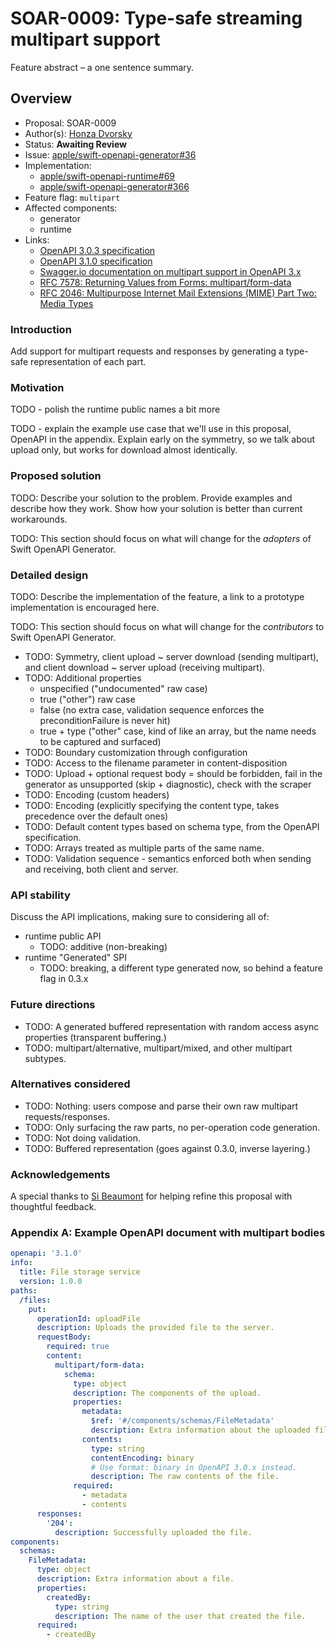 # SOAR-0009: Type-safe streaming multipart support

Feature abstract – a one sentence summary.

## Overview

- Proposal: SOAR-0009
- Author(s): [Honza Dvorsky](https://github.com/czechboy0)
- Status: **Awaiting Review**
- Issue: [apple/swift-openapi-generator#36](https://github.com/apple/swift-openapi-generator/issues/36)
- Implementation:
    - [apple/swift-openapi-runtime#69](https://github.com/apple/swift-openapi-runtime/pull/69)
    - [apple/swift-openapi-generator#366](https://github.com/apple/swift-openapi-generator/pull/366)
- Feature flag: `multipart`
- Affected components:
    - generator
    - runtime
- Links:
    - [OpenAPI 3.0.3 specification][openapi303]
    - [OpenAPI 3.1.0 specification][openapi310]
    - [Swagger.io documentation on multipart support in OpenAPI 3.x][swaggerio-multipart]
    - [RFC 7578: Returning Values from Forms: multipart/form-data][rfc7578]
    - [RFC 2046: Multipurpose Internet Mail Extensions (MIME) Part Two: Media Types][rfc2046]

### Introduction

Add support for multipart requests and responses by generating a type-safe representation of each part.

### Motivation

TODO - polish the runtime public names a bit more

TODO - explain the example use case that we'll use in this proposal, OpenAPI in the appendix. Explain early on the symmetry, so we talk about upload only, but works for download almost identically.

### Proposed solution

TODO: Describe your solution to the problem. Provide examples and describe how they work. Show how your solution is better than current workarounds.

TODO: This section should focus on what will change for the _adopters_ of Swift OpenAPI Generator.

### Detailed design

TODO: Describe the implementation of the feature, a link to a prototype implementation is encouraged here.

TODO: This section should focus on what will change for the _contributors_ to Swift OpenAPI Generator.

- TODO: Symmetry, client upload ~ server download (sending multipart), and client download ~ server upload (receiving multipart).
- TODO: Additional properties
    - unspecified ("undocumented" raw case)
    - true ("other") raw case
    - false (no extra case, validation sequence enforces the preconditionFailure is never hit)
    - true + type ("other" case, kind of like an array, but the name needs to be captured and surfaced)
- TODO: Boundary customization through configuration
- TODO: Access to the filename parameter in content-disposition
- TODO: Upload + optional request body = should be forbidden, fail in the generator as unsupported (skip + diagnostic), check with the scraper
- TODO: Encoding (custom headers)
- TODO: Encoding (explicitly specifying the content type, takes precedence over the default ones)
- TODO: Default content types based on schema type, from the OpenAPI specification.
- TODO: Arrays treated as multiple parts of the same name.
- TODO: Validation sequence - semantics enforced both when sending and receiving, both client and server.

### API stability

Discuss the API implications, making sure to considering all of:
- runtime public API
    - TODO: additive (non-breaking)
- runtime "Generated" SPI
    - TODO: breaking, a different type generated now, so behind a feature flag in 0.3.x

### Future directions

- TODO: A generated buffered representation with random access async properties (transparent buffering.)
- TODO: multipart/alternative, multipart/mixed, and other multipart subtypes.

### Alternatives considered

- TODO: Nothing: users compose and parse their own raw multipart requests/responses.
- TODO: Only surfacing the raw parts, no per-operation code generation.
- TODO: Not doing validation.
- TODO: Buffered representation (goes against 0.3.0, inverse layering.)

### Acknowledgements

A special thanks to [Si Beaumont](https://github.com/simonjbeaumont) for helping refine this proposal with thoughtful feedback.

[rfc7578]: https://www.rfc-editor.org/rfc/rfc7578
[rfc2046]: https://datatracker.ietf.org/doc/html/rfc2046
[rfc2046-section5.1]: https://datatracker.ietf.org/doc/html/rfc2046#section-5.1
[swaggerio-multipart]: https://swagger.io/docs/specification/describing-request-body/multipart-requests
[openapi303]: https://github.com/OAI/OpenAPI-Specification/blob/main/versions/3.0.3.md
[openapi310]: https://github.com/OAI/OpenAPI-Specification/blob/main/versions/3.1.0.md
[openapi303-multipart]: https://github.com/OAI/OpenAPI-Specification/blob/main/versions/3.0.3.md#special-considerations-for-multipart-content
[openapi310-multipart]: https://github.com/OAI/OpenAPI-Specification/blob/main/versions/3.1.0.md#special-considerations-for-multipart-content

### Appendix A: Example OpenAPI document with multipart bodies

```yaml
openapi: '3.1.0'
info:
  title: File storage service
  version: 1.0.0
paths:
  /files:
    put:
      operationId: uploadFile
      description: Uploads the provided file to the server.
      requestBody:
        required: true
        content:
          multipart/form-data:
            schema:
              type: object
              description: The components of the upload.
              properties:
                metadata:
                  $ref: '#/components/schemas/FileMetadata'
                  description: Extra information about the uploaded file.
                contents:
                  type: string
                  contentEncoding: binary
                  # Use format: binary in OpenAPI 3.0.x instead.
                  description: The raw contents of the file.
              required:
                - metadata
                - contents
      responses:
        '204':
          description: Successfully uploaded the file.
components:
  schemas:
    FileMetadata:
      type: object
      description: Extra information about a file.
      properties:
        createdBy:
          type: string
          description: The name of the user that created the file.
      required:
        - createdBy
```
